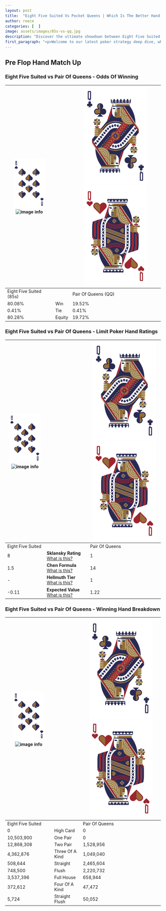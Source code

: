 ```yaml
---
layout: post
title:  "Eight Five Suited Vs Pocket Queens | Which Is The Better Hand In Poker? A Complete Guide"
author: reece
categories: [  ]
image: assets/images/85s-vs-qq.jpg
description: "Discover the ultimate showdown between Eight Five Suited and Pair Of Queens in poker! Uncover the odds, strategies, and scenarios where one hand triumphs over the other. Get ready to up your poker game with this thrilling analysis."
first_paragraph: "<p>Welcome to our latest poker strategy deep dive, where we're pitting two distinct hands against each other in a high-stakes showdown: Eight Five Suited vs Pair Of Queens.</p><p>In the dynamic world of poker, every decision counts, and knowing which hand holds the upper hand is key to your success at the table.</p><p>In this article, we'll dissect these two hands, explore the scenarios where one dominates the other, and equip you with the knowledge to make strategic choices that can tip the odds in your favor.</p><p>Get ready to unravel the intriguing dynamics of these poker hands and elevate your game to new heights.</p>"
---
```




[comment]: # (sp0)

## Pre Flop Hand Match Up

<div class="table hand-ratings" markdown="1"> 



### Eight Five Suited vs Pair Of Queens - Odds Of Winning


    
| ![image info](assets/images/hand1/8.png) ![image info](assets/images/hand1/5s.png) |  | ![image info](assets/images/hand2/Q.png) ![image info](assets/images/hand2/Qo.png) |
| -------- | -------- | -------- |
| Eight Five Suited (85s) |  | Pair Of Queens (QQ) |
| 80.08% | Win | 19.52% |
| 0.41% | Tie | 0.41% |
| 80.28% | Equity | 19.72% |




[comment]: # (sp1)



### Eight Five Suited vs Pair Of Queens - Limit Poker Hand Ratings


    
| ![image info](assets/images/hand1/8.png) ![image info](assets/images/hand1/5s.png) |  | ![image info](assets/images/hand2/Q.png) ![image info](assets/images/hand2/Qo.png) |
| -------- | -------- | -------- |
| Eight Five Suited |  | Pair Of Queens |
| 8 | **Sklansky Rating** [What is this?](/sklansky-rating-explained) | 1 |
| 1.5 | **Chen Formula** [What is this?](/chen-formula-explained) | 14 |
| - | **Hellmuth Tier** [What is this?](/Hellmuth-tier-explained) | 1 |
| -0.11 | **Expected Value** [What is this?](/expected-value-explained) | 1.22 |




[comment]: # (sp2)



### Eight Five Suited vs Pair Of Queens - Winning Hand Breakdown


    
| ![image info](assets/images/hand1/8.png) ![image info](assets/images/hand1/5s.png) |  | ![image info](assets/images/hand2/Q.png) ![image info](assets/images/hand2/Qo.png) |
| -------- | -------- | -------- |
| Eight Five Suited |  | Pair Of Queens |
| 0 | High Card | 0 |
| 10,503,900 | One Pair | 0 |
| 12,868,308 | Two Pair | 1,528,956 |
| 4,362,876 | Three Of A Kind | 1,049,040 |
| 508,644 | Straight | 2,465,604 |
| 748,500 | Flush | 2,220,732 |
| 3,537,396 | Full House | 658,944 |
| 372,612 | Four Of A Kind | 47,472 |
| 5,724 | Straight Flush | 50,052 |




[comment]: # (sp3)



</div>

[comment]: # (sp4)



[comment]: # (sp5)

